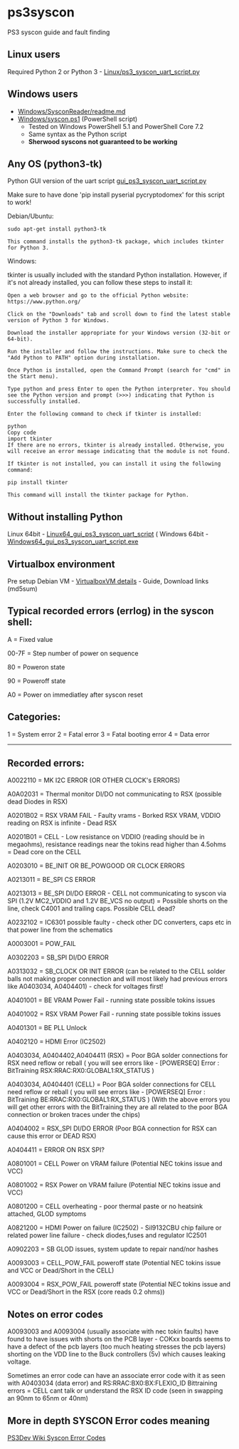 # ps3syscon
PS3 syscon guide and fault finding

## Linux users  
Required Python 2 or Python 3 - [Linux/ps3_syscon_uart_script.py](/Linux/ps3_syscon_uart_script.py)

## Windows users 
  - [Windows/SysconReader/readme.md](/Windows/SysconReader/readme.md)
  - [Windows/syscon.ps1](Windows/syscon.ps1) (PowerShell script)
    - Tested on Windows PowerShell 5.1 and PowerShell Core 7.2
    - Same syntax as the Python script
    - **Sherwood syscons not guaranteed to be working**

## Any OS (python3-tk)

Python GUI version of the uart script [gui_ps3_syscon_uart_script.py](/gui_ps3_syscon_uart_script.py)

Make sure to have done 'pip install pyserial pycryptodomex' for this script to work!

Debian/Ubuntu:

```
sudo apt-get install python3-tk

This command installs the python3-tk package, which includes tkinter for Python 3.
```

Windows: 

tkinter is usually included with the standard Python installation. However, if it's not already installed, you can follow these steps to install it:

```
Open a web browser and go to the official Python website: https://www.python.org/

Click on the "Downloads" tab and scroll down to find the latest stable version of Python 3 for Windows.

Download the installer appropriate for your Windows version (32-bit or 64-bit).

Run the installer and follow the instructions. Make sure to check the "Add Python to PATH" option during installation.

Once Python is installed, open the Command Prompt (search for "cmd" in the Start menu).

Type python and press Enter to open the Python interpreter. You should see the Python version and prompt (>>>) indicating that Python is successfully installed.
```
```
Enter the following command to check if tkinter is installed:

python
Copy code
import tkinter
If there are no errors, tkinter is already installed. Otherwise, you will receive an error message indicating that the module is not found.

If tkinter is not installed, you can install it using the following command:

pip install tkinter

This command will install the tkinter package for Python.
```

## Without installing Python

Linux 64bit - [Linux64_gui_ps3_syscon_uart_script](/Linux/Linux64_gui_ps3_syscon_uart_script)
(
Windows 64bit - [Windows64_gui_ps3_syscon_uart_script.exe](/Windows/Windows64_gui_ps3_syscon_uart_script.exe)

## Virtualbox environment

Pre setup Debian VM - [VirtualboxVM details](/VirtualboxVM/README.md) - Guide, Download links (md5sum)

## Typical recorded errors (errlog) in the syscon shell:

A = Fixed value

00-7F = Step number of power on sequence

80 = Poweron state

90 = Poweroff state

A0 = Power on immediatley after syscon reset

## Categories:

1 = System error
2 = Fatal error
3 = Fatal booting error
4 = Data error

------------------------------------------------

## Recorded errors:

A0022110 = MK I2C ERROR (OR OTHER CLOCK's ERRORS)

A0A02031 = Thermal monitor DI/DO not communicating to RSX (possible dead Diodes in RSX)

A0201B02 = RSX VRAM FAIL - Faulty vrams - Borked RSX VRAM, VDDIO reading on RSX is infinite - Dead RSX

A0201B01 = CELL - Low resistance on VDDIO (reading should be in megaohms), resistance readings near the tokins read higher than 4.5ohms = Dead core on the CELL

A0203010 = BE_INIT OR BE_POWGOOD OR CLOCK ERRORS

A0213011 =  BE_SPI CS ERROR

A0213013 = BE_SPI DI/DO ERROR - CELL not communicating to syscon via SPI (1.2V MC2_VDDIO and 1.2V BE_VCS no output) = Possible shorts on the line, check C4001 and trailing caps. Possible CELL dead?

A0232102 = IC6301 possible faulty - check other DC converters, caps etc in that power line from the schematics

A0003001 = POW_FAIL

A0302203 = SB_SPI DI/DO ERROR

A0313032 = SB_CLOCK OR INIT ERROR (can be related to the CELL solder balls not making proper connection and will most likely had previous errors like A0403034, A0404401) - check for voltages first!

A0401001 = BE VRAM Power Fail - running state possible tokins issues

A0401002 = RSX VRAM Power Fail - running state possible tokins issues

A0401301 = BE PLL Unlock

A0402120 = HDMI Error (IC2502)

A0403034, A0404402,A0404411 (RSX) = Poor BGA solder connections for RSX need reflow or reball ( you will see errors like - [POWERSEQ] Error : BitTraining RSX:RRAC:RX0:GLOBAL1:RX_STATUS )

A0403034, A0404401 (CELL) = Poor BGA solder connections for CELL need reflow or reball ( you will see errors like - [POWERSEQ] Error : BitTraining BE:RRAC:RX0:GLOBAL1:RX_STATUS )
(With the above errors you will get other errors with the BitTraining they are all related to the poor BGA connection or broken traces under the chips)

A0404002 = RSX_SPI DI/DO ERROR (Poor BGA connection for RSX can cause this error or DEAD RSX)

A0404411 = ERROR ON RSX SPI?

A0801001 = CELL Power on VRAM failure (Potential NEC tokins issue and VCC)

A0801002 = RSX Power on VRAM failure (Potential NEC tokins issue and VCC)

A0801200 = CELL overheating - poor thermal paste or no heatsink attached, GLOD symptoms

A0821200 = HDMI Power on failure (IC2502) - Sil9132CBU chip failure or related power line failure - check diodes,fuses and regulator IC2501

A0902203 = SB GLOD issues, system update to repair nand/nor hashes

A0093003 = CELL_POW_FAIL poweroff state (Potential NEC tokins issue and VCC or Dead/Short in the CELL)

A0093004 = RSX_POW_FAIL poweroff state (Potential NEC tokins issue and VCC or Dead/Short in the RSX (core reads 0.2 ohms))

## Notes on error codes

A0093003 and A0093004 (usually associate with nec tokin faults) have found to have issues with shorts on the PCB layer - COKxx boards seems to have a defect of the pcb layers (too much heating stresses the pcb layers) shorting on the VDD line to the Buck controllers (5v)
which causes leaking voltage.

Sometimes an error code can have an associate error code with it as seen with A0403034 (data error) and RS:RRAC:BX0:BX:FLEXIO_ID Bittraining errors = CELL cant talk or understand the RSX ID code (seen in swapping an 90nm to 65nm or 40nm)


## More in depth SYSCON Error codes meaning
[PS3Dev Wiki Syscon Error Codes](https://www.psdevwiki.com/ps3/Syscon_Error_Codes)
